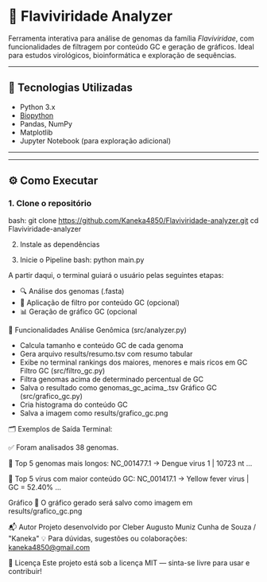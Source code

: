 # 🧬 Flaviviridade Analyzer

Ferramenta interativa para análise de genomas da família *Flaviviridae*, com funcionalidades de filtragem por conteúdo GC e geração de gráficos. Ideal para estudos virológicos, bioinformática e exploração de sequências.

---

## 🚀 Tecnologias Utilizadas

- Python 3.x  
- [Biopython](https://biopython.org/)
- Pandas, NumPy  
- Matplotlib  
- Jupyter Notebook (para exploração adicional)

---

---

## ⚙️ Como Executar

### 1. Clone o repositório

bash:
git clone https://github.com/Kaneka4850/Flaviviridade-analyzer.git
cd Flaviviridade-analyzer

2. Instale as dependências

3. Inicie o Pipeline
bash:
python main.py

A partir daqui, o terminal guiará o usuário pelas seguintes etapas:
- 🔍 Análise dos genomas (.fasta)
- 🧪 Aplicação de filtro por conteúdo GC (opcional)
- 📊 Geração de gráfico GC (opcional

🔬 Funcionalidades
Análise Genômica (src/analyzer.py)
- Calcula tamanho e conteúdo GC de cada genoma
- Gera arquivo results/resumo.tsv com resumo tabular
- Exibe no terminal rankings dos maiores, menores e mais ricos em GC
Filtro GC (src/filtro_gc.py)
- Filtra genomas acima de determinado percentual de GC
- Salva o resultado como genomas_gc_acima_<valor>.tsv
Gráfico GC (src/grafico_gc.py)
- Cria histograma do conteúdo GC
- Salva a imagem como results/grafico_gc.png

🗂 Exemplos de Saída
Terminal:

✅ Foram analisados 38 genomas.

📏 Top 5 genomas mais longos:
NC_001477.1 → Dengue virus 1 | 10723 nt
...

🧬 Top 5 vírus com maior conteúdo GC:
NC_001417.1 → Yellow fever virus | GC = 52.40%
...

Gráfico
📁 O gráfico gerado será salvo como imagem em results/grafico_gc.png

📬 Autor
Projeto desenvolvido por Cleber Augusto Muniz Cunha de Souza / "Kaneka"
💡 Para dúvidas, sugestões ou colaborações: kaneka4850@gmail.com

📜 Licença
Este projeto está sob a licença MIT — sinta-se livre para usar e contribuir!




